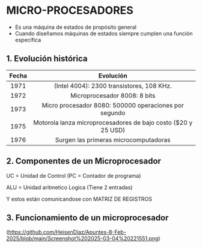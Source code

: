 # MICRO-PROCESADORES

- Es una máquina de estados de propósito general
- Cuando diseñamos máquinas de estados siempre cumplen una función específica

## 1. Evolución histórica

| Fecha |                           Evolución                           |
|:-----:|:-------------------------------------------------------------:|
|  1971 | (Intel 4004): 2300 transistores, 108 KHz.                     |
|  1972 | Microprocesador 8008: 8 bits                                  |
|  1973 | Micro procesador 8080: 500000 operaciones por segundo         |
|  1975 | Motorola lanza microprocesadores de bajo costo ($20 y 25 USD) |
|  1976 | Surgen las primeras microcomputadoras                         |

## 2. Componentes de un Microprocesador

UC = Unidad de Control (PC = Contador de programa)

ALU = Unidad aritmetico Logica (Tiene 2 entradas)

Y estos están comunicandose con MATRIZ DE REGISTROS

## 3. Funcionamiento de un microprocesador

(https://github.com/HeisenDiaz/Apuntes-8-Feb-2025/blob/main/Screenshot%202025-03-04%20221551.png)
